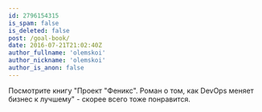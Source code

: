 ```yaml
---
id: 2796154315
is_spam: false
is_deleted: false
post: /goal-book/
date: 2016-07-21T21:02:40Z
author_fullname: 'olemskoi'
author_nickname: 'olemskoi'
author_is_anon: false
---
```


<p>Посмотрите книгу "Проект "Феникс". Роман о том, как DevOps меняет бизнес к лучшему" - скорее всего тоже понравится.</p>
